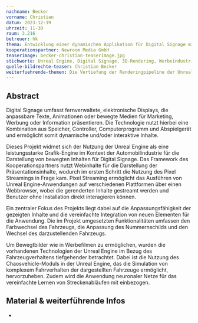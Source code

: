 ```yaml
---
nachname: Becker
vorname: Christian
datum: 2023-12-19
uhrzeit: 11-30
raum: 3.216
betreuer: hk
thema: Entwicklung einer dynamischen Applikation für Digital Signage mithilfe der Unreal Engine
kooperationspartner: Newroom Media GmbH
teaserimage: becker-christian-teaserimage.jpg
stichworte: Unreal Engine, Digital Signage, 3D-Rendering, Werbeindustrie, Automobilindustrie
quelle-bildrechte-teaser: Christian Becker
weiterfuehrende-themen: Die Vertiefung der Renderingpipeline der Unreal Engine im Bereich der fotorealistischen Darstellung von Fahrzeugen und städtischen Umgebungen | Die Erweiterung der Anpassung der Umgebung, um verschiedene Szenarien realitätsgetreu darzustellen
---
```


## Abstract

Digital Signage umfasst fernverwaltete, elektronische Displays, die anpassbare Texte, Animationen oder bewegte Medien für Marketing, Werbung oder Information präsentieren. Die Technologie nutzt hierbei eine Kombination aus Speicher, Controller, Computerprogramm und Abspielgerät und ermöglicht somit dynamische und/oder interaktive Inhalte.

Dieses Projekt widmet sich der Nutzung der Unreal Engine als eine leistungsstarke Grafik-Engine im Kontext der Automobilindustrie für die Darstellung von bewegten Inhalten für Digital Signage. Das Framework des Kooperationspartners nutzt Webinhalte für die Darstellung der Präsentationsinhalte, wodurch im ersten Schritt die Nutzung des Pixel Streamings in Frage kam. Pixel Streaming ermöglicht das Ausführen von Unreal Engine-Anwendungen auf verschiedenen Plattformen über einen Webbrowser, wobei die gerenderten Inhalte gestreamt werden und Benutzer ohne Installation direkt interagieren können.

Ein zentraler Fokus des Projekts liegt dabei auf die Anpassungsfähigkeit der gezeigten Inhalte und die vereinfachte Integration von neuen Elementen für die Anwendung. Die im Projekt umgesetzten Funktionalitäten umfassen den Farbwechsel des Fahrzeugs, die Anpassung des Nummernschilds und den Wechsel des darzustellenden Fahrzeugs.

Um Bewegtbilder wie in Werbefilmen zu ermöglichen, wurden die vorhandenen Technologien der Unreal Engine im Bezug des Fahrzeugverhaltens tiefgehender betrachtet.
Dabei ist die Nutzung des Chaosvehicle-Moduls in der Unreal Engine, das die Simulation von komplexem Fahrverhalten der dargestellten Fahrzeuge ermöglicht, hervorzuheben. Zudem wird die Anwendung neuronaler Netze für das vereinfachte Lernen von Streckenabläufen mit einbezogen.

## Material & weiterführende Infos

-